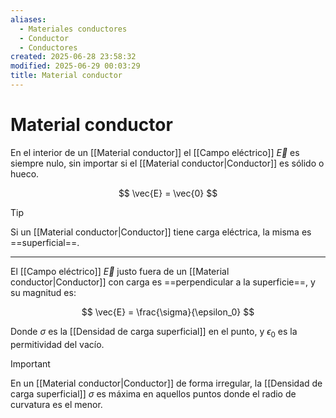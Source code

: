 ```yaml
---
aliases:
  - Materiales conductores
  - Conductor
  - Conductores
created: 2025-06-28 23:58:32
modified: 2025-06-29 00:03:29
title: Material conductor
---
```


# Material conductor

En el interior de un [[Material conductor]] el [[Campo eléctrico]] $\vec{E}$ es siempre nulo, sin importar si el [[Material conductor|Conductor]] es sólido o hueco.

$$
\vec{E} = \vec{0}
$$

> [!tip]
> Si un [[Material conductor|Conductor]] tiene carga eléctrica, la misma es ==superficial==.

---

El [[Campo eléctrico]] $\vec{E}$ justo fuera de un [[Material conductor|Conductor]] con carga es ==perpendicular a la superficie==, y su magnitud es:

$$
\vec{E} = \frac{\sigma}{\epsilon_0}
$$

Donde $\sigma$ es la [[Densidad de carga superficial]] en el punto, y $\epsilon_0$ es la permitividad del vacío.

> [!important]
> En un [[Material conductor|Conductor]] de forma irregular, la [[Densidad de carga superficial]] $\sigma$ es máxima en aquellos puntos donde el radio de curvatura es el menor.
